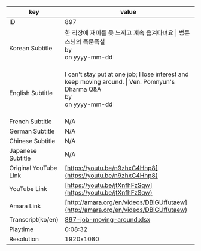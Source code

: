 |  key  |  value  |
|-------|---------|
| ID            | 897 |
| Korean Subtitle | 한 직장에 재미를 못 느끼고 계속 옮겨다녀요 \| 법륜스님의 즉문즉설<br>by <br>on yyyy-mm-dd<br><br>|
| English Subtitle | I can't stay put at one job; I lose interest and keep moving around. \| Ven. Pomnyun's Dharma Q&A<br>by <br>on yyyy-mm-dd<br><br>|
| French Subtitle | N/A |
| German Subtitle | N/A |
| Chinese Subtitle | N/A |
| Japanese Subtitle | N/A |
| Original YouTube Link  | [https://youtu.be/n9zhxC4Hhp8](https://youtu.be/n9zhxC4Hhp8) |
| YouTube Link  | [https://youtu.be/jtXnfhFzSqw](https://youtu.be/jtXnfhFzSqw) |
| Amara Link    | [http://amara.org/en/videos/DBiGUffutaew](http://amara.org/en/videos/DBiGUffutaew) |
| Transcript(ko/en) | [897-job-moving-around.xlsx](https://github.com/jungtosociety/dharma-qna/raw/master/sub/897/897-job-moving-around.xlsx) |
| Playtime | 0:08:32 |
| Resolution | 1920x1080|
